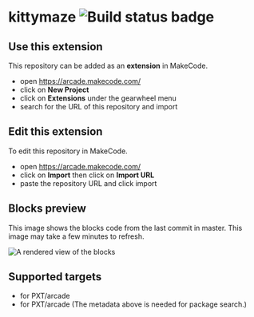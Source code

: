 # kittymaze ![Build status badge](https://github.com/shravan01/kittymaze/workflows/MakeCode/badge.svg)



## Use this extension

This repository can be added as an **extension** in MakeCode.

* open https://arcade.makecode.com/
* click on **New Project**
* click on **Extensions** under the gearwheel menu
* search for the URL of this repository and import

## Edit this extension

To edit this repository in MakeCode.

* open https://arcade.makecode.com/
* click on **Import** then click on **Import URL**
* paste the repository URL and click import

## Blocks preview

This image shows the blocks code from the last commit in master.
This image may take a few minutes to refresh.

![A rendered view of the blocks](https://github.com/shravan01/kittymaze/raw/master/.makecode/blocks.png)

## Supported targets

* for PXT/arcade
* for PXT/arcade
(The metadata above is needed for package search.)


